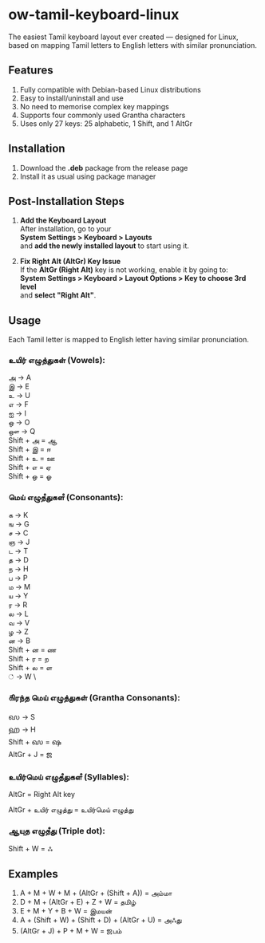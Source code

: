 # ow-tamil-keyboard-linux
The easiest Tamil keyboard layout ever created — designed for Linux, based on mapping Tamil letters to English letters with similar pronunciation.

## Features
1. Fully compatible with Debian-based Linux distributions
2. Easy to install/uninstall and use
3. No need to memorise complex key mappings
4. Supports four commonly used Grantha characters
5. Uses only 27 keys: 25 alphabetic, 1 Shift, and 1 AltGr

## Installation
1. Download the **.deb** package from the release page
2. Install it as usual using package manager

## Post-Installation Steps

1. **Add the Keyboard Layout**  
   After installation, go to your  
   **System Settings > Keyboard > Layouts**  
   and **add the newly installed layout** to start using it.

2. **Fix Right Alt (AltGr) Key Issue**  
   If the **AltGr (Right Alt)** key is not working, enable it by going to:  
   **System Settings > Keyboard > Layout Options > Key to choose 3rd level**  
   and **select "Right Alt"**.

## Usage
Each Tamil letter is mapped to English letter having similar pronunciation.
### உயிர் எழுத்துகள் (Vowels):
அ -> A \
இ -> E \
உ -> U \
எ -> F \
ஐ -> I \
ஒ -> O \
ஔ -> Q \
Shift + அ = ஆ \
Shift + இ = ஈ \
Shift + உ = ஊ \
Shift + எ = ஏ \
Shift + ஒ = ஓ

### மெய் எழுதஂதுகளஂ (Consonants):
க -> K \
ங -> G \
ச -> C \
ஞ -> J \
ட -> T \
த -> D \
ந -> H \
ப -> P \
ம -> M \
ய -> Y \
ர -> R \
ல -> L \
வ -> V \
ழ -> Z \
ன -> B \
Shift + ன = ண \
Shift + ர = ற \
Shift + ல = ள \
் -> W \

### ௧ிரந்த மெய் எழுத்துகள் (Grantha Consonants):
𑌸 -> S \
𑌹 -> H \
Shift + 𑌸 = 𑌷 \
AltGr + J = 𑌜 

### உயிர்மெய் எழுதஂதுகளஂ (Syllables):
AltGr = Right Alt key

AltGr + உயிர் எழுத்து = உயிர்மெய் எழுத்து

### ஆயுத எழுதஂது (Triple dot):
Shift + W = ஃ

## Examples
1. A + M + W + M + (AltGr + (Shift + A)) = அம்மா
2. D + M + (AltGr + E) + Z + W = தமிழ்
3. E + M + Y + B + W = இமயன்
4. A + (Shift + W) + (Shift + D) + (AltGr + U) = அஃது
5. (AltGr + J) + P + M + W = 𑌜பம்